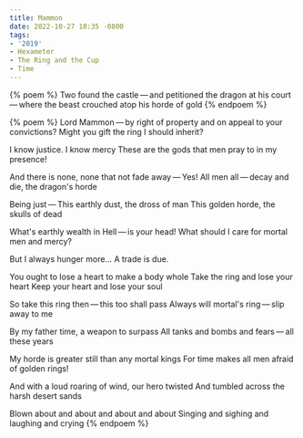 ```yaml
---
title: Mammon
date: 2022-10-27 18:35 -0800
tags:
- '2019'
- Hexameter
- The Ring and the Cup
- Time
---
```

{% poem %}
Two found the castle&thinsp;—&thinsp;and petitioned the dragon at
his court&thinsp;—&thinsp;where the beast crouched atop his horde of gold 
{% endpoem %}

{% poem %}
Lord Mammon&thinsp;—&thinsp;by right of property and on appeal to your convictions?
Might you gift the ring I should inherit?

I know justice. I know mercy
These are the gods that men pray to in my presence!

And there is none, none that not fade away&thinsp;—&thinsp;Yes!
All men all&thinsp;—&thinsp;decay and die, the dragon's horde

Being just&thinsp;—&thinsp;This earthly dust, the dross of man
This golden horde, the skulls of dead

What's earthly wealth in Hell&thinsp;—&thinsp;is your head!
What should I care for mortal men and mercy?

But I always hunger more… A trade is due.

You ought to lose a heart to make a body whole
Take the ring and lose your heart
Keep your heart and lose your soul

So take this ring then&thinsp;—&thinsp;this too shall pass
Always will mortal's ring&thinsp;—&thinsp;slip away to me

By my father time, a weapon to surpass
All tanks and bombs and fears&thinsp;—&thinsp;all these years

My horde is greater still than any mortal kings
For time makes all men afraid of golden rings!

And with a loud roaring of wind, our hero twisted
And tumbled across the harsh desert sands

Blown about and about and about and about
Singing and sighing and laughing and crying
{% endpoem %}
